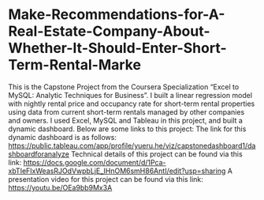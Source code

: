 # Make-Recommendations-for-A-Real-Estate-Company-About-Whether-It-Should-Enter-Short-Term-Rental-Marke
This is the Capstone Project from the Coursera Specialization “Excel to MySQL: Analytic Techniques for Business”. I built a linear regression model with nightly rental price and occupancy rate for short-term rental properties using data from current short-term rentals managed by other companies and owners. I used Excel, MySQL and Tableau in this project, and built a dynamic dashboard. 
Below are some links to this project:
The link for this dynamic dashboard is as follows:
https://public.tableau.com/app/profile/yueru.he/viz/capstonedashboard1/dashboardforanalyze
Technical details of this project can be found via this link:
https://docs.google.com/document/d/1Pca-xbTIeFIxWeasRJOdVwpbLjE_IHnOM6smH86AntI/edit?usp=sharing
A presentation video for this project can be found via this link:
https://youtu.be/OEa9bb9Mx3A
